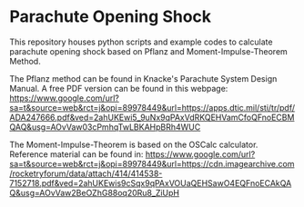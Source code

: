 # Parachute Opening Shock
This repository houses python scripts and example codes to calculate parachute opening shock based on Pflanz and Moment-Impulse-Theorem Method.

The Pflanz method can be found in Knacke's Parachute System Design Manual. A free PDF version can be found in this webpage: https://www.google.com/url?sa=t&source=web&rct=j&opi=89978449&url=https://apps.dtic.mil/sti/tr/pdf/ADA247666.pdf&ved=2ahUKEwi5_9uNx9qPAxVdRKQEHVamCfoQFnoECBMQAQ&usg=AOvVaw03cPmhqTwLBKAHpBRh4WUC

The Moment-Impulse-Theorem is based on the OSCalc calculator. Reference material can be found in: https://www.google.com/url?sa=t&source=web&rct=j&opi=89978449&url=https://cdn.imagearchive.com/rocketryforum/data/attach/414/414538-7152718.pdf&ved=2ahUKEwis9cSqx9qPAxVOUaQEHSawO4EQFnoECAkQAQ&usg=AOvVaw2BeOZhG88oq20Ru8_ZiUpH

